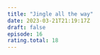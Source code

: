 ```yaml
---
title: "Jingle all the way"
date: 2023-03-21T21:19:17Z
draft: false
episode: 16
rating.total: 18
---
```


